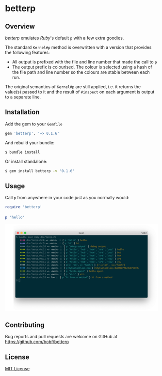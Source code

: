 # betterp

## Overview

_betterp_ emulates  _Ruby_'s default `p` with a few extra goodies.

The standard `Kernel#p` method is overwritten with a version that provides the following features:

* All output is prefixed with the file and line number that made the call to `p`
* The output prefix is colourised. The colour is selected using a hash of the file path and line number so the colours are stable between each run.

The original semantics of `Kernel#p` are still applied, i.e. it returns the value(s) passed to it and the result of `#inspect` on each argument is output to a separate line.

## Installation

Add the gem to your `Gemfile`

```ruby
gem 'betterp', '~> 0.1.6'
```

And rebuild your bundle:

```bash
$ bundle install
```

Or install standalone:
```bash
$ gem install betterp -v '0.1.6'
```

## Usage

Call `p` from anywhere in your code just as you normally would:

```ruby
require 'betterp'

p 'hello'
```

![betterp](doc/images/screenshot.png)

## Contributing

Bug reports and pull requests are welcome on GitHub at https://github.com/bobf/betterp

## License

[MIT License](LICENSE)
